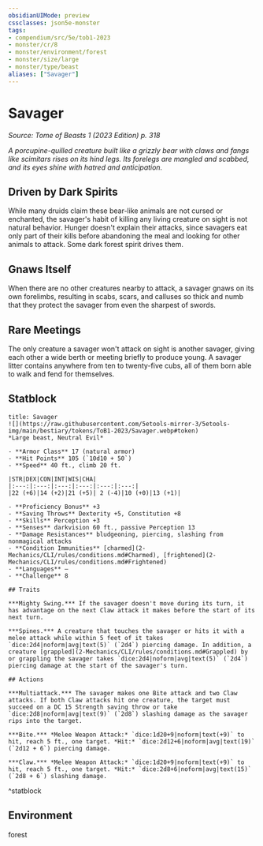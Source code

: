 ```yaml
---
obsidianUIMode: preview
cssclasses: json5e-monster
tags:
- compendium/src/5e/tob1-2023
- monster/cr/8
- monster/environment/forest
- monster/size/large
- monster/type/beast
aliases: ["Savager"]
---
```

# Savager
*Source: Tome of Beasts 1 (2023 Edition) p. 318*  

*A porcupine-quilled creature built like a grizzly bear with claws and fangs like scimitars rises on its hind legs. Its forelegs are mangled and scabbed, and its eyes shine with hatred and anticipation.*

## Driven by Dark Spirits

While many druids claim these bear-like animals are not cursed or enchanted, the savager's habit of killing any living creature on sight is not natural behavior. Hunger doesn't explain their attacks, since savagers eat only part of their kills before abandoning the meal and looking for other animals to attack. Some dark forest spirit drives them.

## Gnaws Itself

When there are no other creatures nearby to attack, a savager gnaws on its own forelimbs, resulting in scabs, scars, and calluses so thick and numb that they protect the savager from even the sharpest of swords.

## Rare Meetings

The only creature a savager won't attack on sight is another savager, giving each other a wide berth or meeting briefly to produce young. A savager litter contains anywhere from ten to twenty-five cubs, all of them born able to walk and fend for themselves.

## Statblock

```ad-statblock
title: Savager
![](https://raw.githubusercontent.com/5etools-mirror-3/5etools-img/main/bestiary/tokens/ToB1-2023/Savager.webp#token)
*Large beast, Neutral Evil*

- **Armor Class** 17 (natural armor)
- **Hit Points** 105 (`10d10 + 50`)
- **Speed** 40 ft., climb 20 ft.

|STR|DEX|CON|INT|WIS|CHA|
|:---:|:---:|:---:|:---:|:---:|:---:|
|22 (+6)|14 (+2)|21 (+5)| 2 (-4)|10 (+0)|13 (+1)|

- **Proficiency Bonus** +3
- **Saving Throws** Dexterity +5, Constitution +8
- **Skills** Perception +3
- **Senses** darkvision 60 ft., passive Perception 13
- **Damage Resistances** bludgeoning, piercing, slashing from nonmagical attacks
- **Condition Immunities** [charmed](2-Mechanics/CLI/rules/conditions.md#Charmed), [frightened](2-Mechanics/CLI/rules/conditions.md#Frightened)
- **Languages** —
- **Challenge** 8

## Traits

***Mighty Swing.*** If the savager doesn't move during its turn, it has advantage on the next Claw attack it makes before the start of its next turn.

***Spines.*** A creature that touches the savager or hits it with a melee attack while within 5 feet of it takes `dice:2d4|noform|avg|text(5)` (`2d4`) piercing damage. In addition, a creature [grappled](2-Mechanics/CLI/rules/conditions.md#Grappled) by or grappling the savager takes `dice:2d4|noform|avg|text(5)` (`2d4`) piercing damage at the start of the savager's turn.

## Actions

***Multiattack.*** The savager makes one Bite attack and two Claw attacks. If both Claw attacks hit one creature, the target must succeed on a DC 15 Strength saving throw or take `dice:2d8|noform|avg|text(9)` (`2d8`) slashing damage as the savager rips into the target.

***Bite.*** *Melee Weapon Attack:* `dice:1d20+9|noform|text(+9)` to hit, reach 5 ft., one target. *Hit:* `dice:2d12+6|noform|avg|text(19)` (`2d12 + 6`) piercing damage.

***Claw.*** *Melee Weapon Attack:* `dice:1d20+9|noform|text(+9)` to hit, reach 5 ft., one target. *Hit:* `dice:2d8+6|noform|avg|text(15)` (`2d8 + 6`) slashing damage.
```
^statblock

## Environment

forest